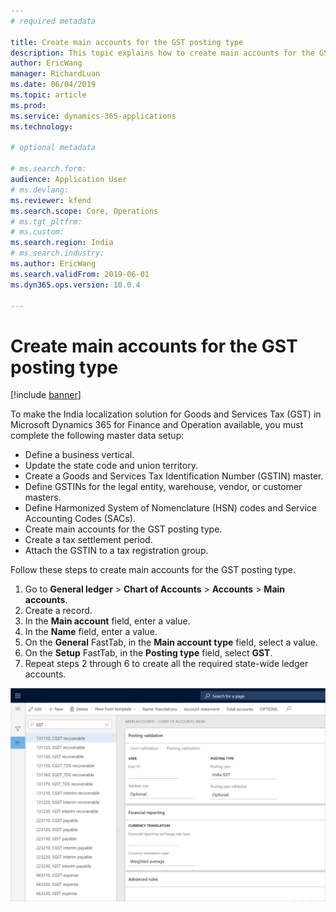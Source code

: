 ```yaml
---
# required metadata

title: Create main accounts for the GST posting type
description: This topic explains how to create main accounts for the GST posting type. This task is part of the master data setup that is required to make the India localization solution for Goods and Services Tax (GST) available.
author: EricWang
manager: RichardLuan
ms.date: 06/04/2019
ms.topic: article
ms.prod: 
ms.service: dynamics-365-applications
ms.technology: 

# optional metadata

# ms.search.form: 
audience: Application User
# ms.devlang: 
ms.reviewer: kfend
ms.search.scope: Core, Operations
# ms.tgt_pltfrm: 
# ms.custom: 
ms.search.region: India
# ms.search.industry: 
ms.author: EricWang
ms.search.validFrom: 2019-06-01
ms.dyn365.ops.version: 10.0.4

---
```


# Create main accounts for the GST posting type

[!include [banner](../includes/banner.md)]

To make the India localization solution for Goods and Services Tax (GST) in Microsoft Dynamics 365 for Finance and Operation available, you must complete the following master data setup:

- Define a business vertical.
- Update the state code and union territory.
- Create a Goods and Services Tax Identification Number (GSTIN) master.
- Define GSTINs for the legal entity, warehouse, vendor, or customer masters.
- Define Harmonized System of Nomenclature (HSN) codes and Service Accounting Codes (SACs).
- Create main accounts for the GST posting type.
- Create a tax settlement period.
- Attach the GSTIN to a tax registration group.

Follow these steps to create main accounts for the GST posting type.

1. Go to **General ledger** \> **Chart of Accounts** \> **Accounts** \> **Main accounts**.
2. Create a record.
3. In the **Main account** field, enter a value.
4. In the **Name** field, enter a value.
5. On the **General** FastTab, in the **Main account type** field, select a value.
6. On the **Setup** FastTab, in the **Posting type** field, select **GST**.
7. Repeat steps 2 through 6 to create all the required state-wide ledger accounts.

![Main accounts for the GST posting type](media/Create-main-accounts-for-the-GST-posting-type.png)
